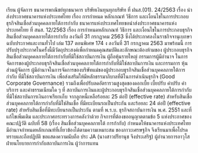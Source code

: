 เรียน ผู้จัดการ
ธนาคารพาณิชย์ทุกธนาคาร
บริษัทเงินทุนทุกบริษัท
ที่ ฝนส.(01). 24/2563 เรื่อง นำส่งประกาศธนาคารแห่งประเทศไทย เรื่อง การกําหนด
หลักเกณฑ์ วิธีการ และเงื่อนไขในการประกอบธุรกิจสินเชื่อส่วนบุคคลภายใต้การกำกับ
ธนาคารแห่งประเทศไทยขอนำส่งประกาศธนาคารแห่งประเทศไทย ที่ สนส. 12/2563
เรื่อง การกำหนดหลักเกณฑ์ วิธีการ และเงื่อนไขในการประกอบธุรกิจสินเชื่อส่วนบุคคลภายใต้การกำกับ
ลงวันที่ 31 กรกฎาคม 2563 ซึ่งได้ประกาศลงในราชกิจจานุเบกษา ฉบับประกาศและงานทั่วไป เล่ม 137
ตอนพิเศษ 174 ง ลงวันที่ 31 กรกฎาคม 2563 มาพร้อมนี้
การปรับปรุงประกาศในครั้งนี้มีวัตถุประสงค์เพื่อกำหนดคุณสมบัติและลักษณะต้องห้ามของ
ผู้ประกอบธุรกิจสินเชื่อส่วนบุคคลภายใต้การกำกับที่มิใช่สถาบันการเงิน ผู้ถือหุ้นรายใหญ่ กรรมการผู้มีอำนาจ
ในการจัดการของผู้ประกอบธุรกิจสินเชื่อส่วนบุคคลภายใต้การกำกับที่มิใช่สถาบันการเงิน และกรรมการ
หุ้นส่วนผู้จัดการ ผู้มีอำนาจในการจัดการของบริษัทแม่ของผู้ประกอบธุรกิจสินเชื่อส่วนบุคคลภายใต้การกำกับ
ที่มิใช่สถาบันการเงิน เพื่อส่งเสริมให้มีหลักธรรมาภิบาลที่ดีในการดำเนินธุรกิจ (Good Corporate Governance)
รวมถึงเพื่อปรับลดอัตรารวมสูงสุดของดอกเบี้ย เบี้ยปรับ ค่าปรับ ค่าบริการ และค่าธรรมเนียมใด ๆ ที่
สถาบันการเงินและผู้ประกอบธุรกิจสินเชื่อส่วนบุคคลภายใต้การกำกับที่มิใช่สถาบันการเงินอาจเรียกเก็บ
จากลูกหนี้เหลือร้อยละ 25 ต่อปี (effective rate) สำหรับสินเชื่อส่วนบุคคลภายใต้การกำกับที่มิใช่สินเชื่อ
ที่มีทะเบียนรถเป็นประกัน และร้อยละ 24 ต่อปี (effective rate) สำหรับสินเชื่อที่มีทะเบียนรถเป็นประกัน
ตามที่ พ.ร.บ. ธุรกิจสถาบันการเงิน พ.ศ. 2551 และที่แก้ไขเพิ่มเติม และประกาศกระทรวงการคลังว่าด้วย
กิจการที่ต้องขออนุญาตตามข้อ 5 แห่งประกาศของคณะปฏิวัติ ฉบับที่ 58 (เรื่อง สินเชื่อส่วนบุคคลภายใต้
การก้ากับ) กําหนดให้ธนาคารแห่งประเทศไทยมีอำนาจกำหนดหลักเกณฑ์ที่เกี่ยวข้องได้ตามความเหมาะสม
ของภาวะเศรษฐกิจ
จึงเรียนมาเพื่อโปรดทราบและถือปฏิบัติ
ขอแสดงความนับถือ
ประ
JA
(นางสาวปรียานุช จึงประเสริฐ)
ผู้อำนวยการอาวุโส ฝ่ายนโยบายการกำกับสถาบันการเงิน
ผู้ว่าการแทน
